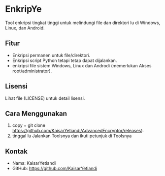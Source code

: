 # EnkripYe

Tool enkripsi tingkat tinggi untuk melindungi file dan direktori lu di Windows, Linux, dan Android.

## Fitur
- Enkripsi permanen untuk file/direktori.
- Enkripsi script Python tetapi tetap dapat dijalankan.
- enkripsi file sistem Windows, Linux dan Androdi (memerlukan Akses root/administrator).

## Lisensi
Lihat file (LICENSE) untuk detail lisensi.

## Cara Menggunakan
1. copy = git clone https://github.com/KaisarYetiandi/AdvancedEncryptor/releases).
2. tinggal lu Jalankan Toolsnya dan ikuti petunjuk di Toolsnya

## Kontak
- Nama: KaisarYetiandi
- GitHub: https://github.com/KaisarYetiandi
